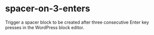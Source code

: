 # spacer-on-3-enters
Trigger a spacer block to be created after three consecutive Enter key presses in the WordPress block editor.
